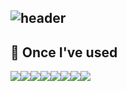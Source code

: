 <div align="left">
  
![header](https://capsule-render.vercel.app/api?type=waving&height=300&section=header&text=Welcome!&fontSize=70&animation=fadeIn&color=0:f236f5,50:c9a2f9,100:3fcaf6&fontColor=ffffff)
---
    
## 🔨 Once I've used
<div style="display:flex; flex-direction:row;">
<img src="https://img.shields.io/badge/Swift-F05138?style=for-the-badge&logo=Swift&logoColor=white"> 
    <img src="https://img.shields.io/badge/xcode-147EFB?style=for-the-badge&logo=Xcode&logoColor=white"> 
    <img src="https://img.shields.io/badge/github-181717?style=for-the-badge&logo=github&logoColor=white"> 
    <img src="https://img.shields.io/badge/figma-F24E1E?style=for-the-badge&logo=figma&logoColor=white"> 
    <img src="https://img.shields.io/badge/firebase-FFCA28?style=for-the-badge&logo=firebase&logoColor=white"> 
    <img src="https://img.shields.io/badge/realm-39477F?style=for-the-badge&logo=realm&logoColor=white">
    <br>
    <img src="https://img.shields.io/badge/postman-FF6C37?style=for-the-badge&logo=postman&logoColor=white"> 
    <img src="https://img.shields.io/badge/jirasoftware-0052CC?style=for-the-badge&logo=jirasoftware&logoColor=white"> 
    <br>
</div><br>
</div>
